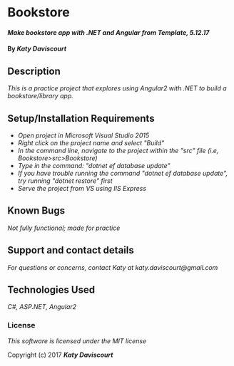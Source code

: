 # Bookstore

#### _Make bookstore app with .NET and Angular from Template, 5.12.17_

#### By _**Katy Daviscourt**_

## Description

_This is a practice project that explores using Angular2 with .NET to build a bookstore/library app._

## Setup/Installation Requirements

* _Open project in Microsoft Visual Studio 2015_
* _Right click on the project name and select "Build"_
* _In the command line, navigate to the project within the "src" file (i.e, Bookstore>src>Bookstore)_
* _Type in the command: "dotnet ef database update"_
* _If you have trouble running the command "dotnet ef database update", try running "dotnet restore" first_
* _Serve the project from VS using IIS Express_

## Known Bugs

_Not fully functional; made for practice_

## Support and contact details

_For questions or concerns, contact Katy at katy.daviscourt@gmail.com_

## Technologies Used

_C#, ASP.NET, Angular2_

### License

*This software is licensed under the MIT license*

Copyright (c) 2017 **_Katy Daviscourt_**
